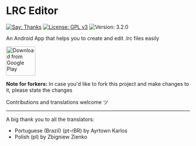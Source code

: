 # LRC Editor 

[![Say: Thanks](https://img.shields.io/badge/Say%20Thanks-!-1EAEDB.svg)](https://play.google.com/store/apps/details?id=com.cg.lrceditor)
[![License: GPL v3](https://img.shields.io/badge/License-GPL%20v3-blue.svg)](https://www.gnu.org/licenses/gpl-3.0)
![Version: 3.2.0](https://d25lcipzij17d.cloudfront.net/badge.svg?id=gh&type=6&v=3.2.0)

An Android App that helps you to create and edit .lrc files easily

[<img src="https://play.google.com/intl/en_us/badges/images/generic/en_badge_web_generic.png" alt="Download from Google Play" height="80">](https://play.google.com/store/apps/details?id=com.cg.lrceditor)

**Note for forkers:** In case you'd like to fork this project and make changes to it, please state the changes

Contributions and translations welcome ツ

<hr>

A big thank you to all the translators:
 - Portuguese (Brazil) (pt-rBR) by Ayrtown Karlos
 - Polish (pl) by Zbigniew Zienko
